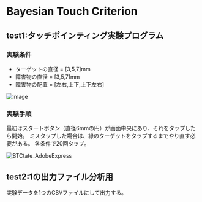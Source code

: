 # Bayesian Touch Criterion

## test1:タッチポインティング実験プログラム
### 実験条件
- ターゲットの直径 = [3,5,7]mm
- 障害物の直径 = [3,5,7]mm
- 障害物の配置 = [左右,上下,上下左右]

![image](https://user-images.githubusercontent.com/48468687/223697668-a7a7afee-7ca4-4bc5-b65c-9fcb15e99af7.png)

### 実験手順
最初はスタートボタン（直径6mmの円）が画面中央にあり、それをタップしたら開始。
ミスタップした場合は、緑のターゲットをタップするまでやり直す必要がある。
各条件で20回タップ。

![BTCtate_AdobeExpress](https://user-images.githubusercontent.com/48468687/223697709-b525351b-dbee-4dd3-af22-8bd0f132c672.gif)


## test2:1の出力ファイル分析用
実験データを1つのCSVファイルにして出力する。
